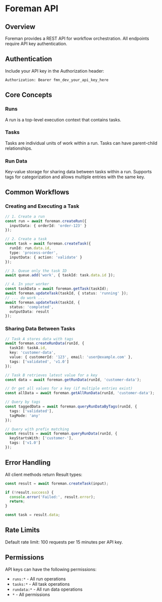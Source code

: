 # Foreman API

## Overview

Foreman provides a REST API for workflow orchestration. All endpoints require API key authentication.

## Authentication

Include your API key in the Authorization header:
```
Authorization: Bearer fmn_dev_your_api_key_here
```

## Core Concepts

### Runs
A run is a top-level execution context that contains tasks.

### Tasks
Tasks are individual units of work within a run. Tasks can have parent-child relationships.

### Run Data
Key-value storage for sharing data between tasks within a run. Supports tags for categorization and allows multiple entries with the same key.

## Common Workflows

### Creating and Executing a Task

```typescript
// 1. Create a run
const run = await foreman.createRun({
  inputData: { orderId: 'order-123' }
});

// 2. Create a task
const task = await foreman.createTask({
  runId: run.data.id,
  type: 'process-order',
  inputData: { action: 'validate' }
});

// 3. Queue only the task ID
await queue.add('work', { taskId: task.data.id });

// 4. In your worker
const taskData = await foreman.getTask(taskId);
await foreman.updateTask(taskId, { status: 'running' });
// ... do work ...
await foreman.updateTask(taskId, { 
  status: 'completed',
  outputData: result 
});
```

### Sharing Data Between Tasks

```typescript
// Task A stores data with tags
await foreman.createRunData(runId, {
  taskId: taskA.id,
  key: 'customer-data',
  value: { customerId: '123', email: 'user@example.com' },
  tags: ['validated', 'v1.0']
});

// Task B retrieves latest value for a key
const data = await foreman.getRunData(runId, 'customer-data');

// Or get all values for a key (if multiple entries exist)
const allData = await foreman.getAllRunData(runId, 'customer-data');

// Query by tags
const taggedData = await foreman.queryRunDataByTags(runId, {
  tags: ['validated'],
  tagMode: 'any'
});

// Query with prefix matching
const results = await foreman.queryRunData(runId, {
  keyStartsWith: ['customer-'],
  tags: ['v1.0']
});
```

## Error Handling

All client methods return Result types:

```typescript
const result = await foreman.createTask(input);

if (!result.success) {
  console.error('Failed:', result.error);
  return;
}

const task = result.data;
```

## Rate Limits

Default rate limit: 100 requests per 15 minutes per API key.

## Permissions

API keys can have the following permissions:
- `runs:*` - All run operations
- `tasks:*` - All task operations  
- `rundata:*` - All run data operations
- `*` - All permissions